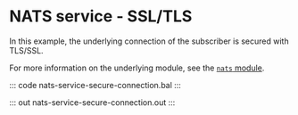 # NATS service - SSL/TLS

In this example, the underlying connection of the subscriber is secured with TLS/SSL. 

For more information on the underlying module, see the [`nats` module](https://lib.ballerina.io/ballerinax/nats/latest).

::: code nats-service-secure-connection.bal :::

::: out nats-service-secure-connection.out :::
